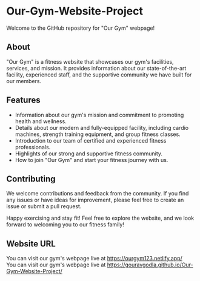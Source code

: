 # Our-Gym-Website-Project


Welcome to the GitHub repository for "Our Gym" webpage!

## About

"Our Gym" is a fitness website that showcases our gym's facilities, services, and mission. It provides information about our state-of-the-art facility, experienced staff, and the supportive community we have built for our members.

## Features

- Information about our gym's mission and commitment to promoting health and wellness.
- Details about our modern and fully-equipped facility, including cardio machines, strength training equipment, and group fitness classes.
- Introduction to our team of certified and experienced fitness professionals.
- Highlights of our strong and supportive fitness community.
- How to join "Our Gym" and start your fitness journey with us.


## Contributing

We welcome contributions and feedback from the community. If you find any issues or have ideas for improvement, please feel free to create an issue or submit a pull request.

Happy exercising and stay fit!
Feel free to explore the website, and we look forward to welcoming you to our fitness family!


## Website URL

You can visit our gym's webpage live at   https://ourgym123.netlify.app/
<br>
You can visit our gym's webpage live at  https://gouravgodla.github.io/Our-Gym-Website-Project/

